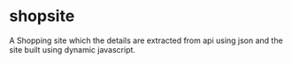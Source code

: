# shopsite
A Shopping site which the details are extracted from api using json and the site built using dynamic javascript.
